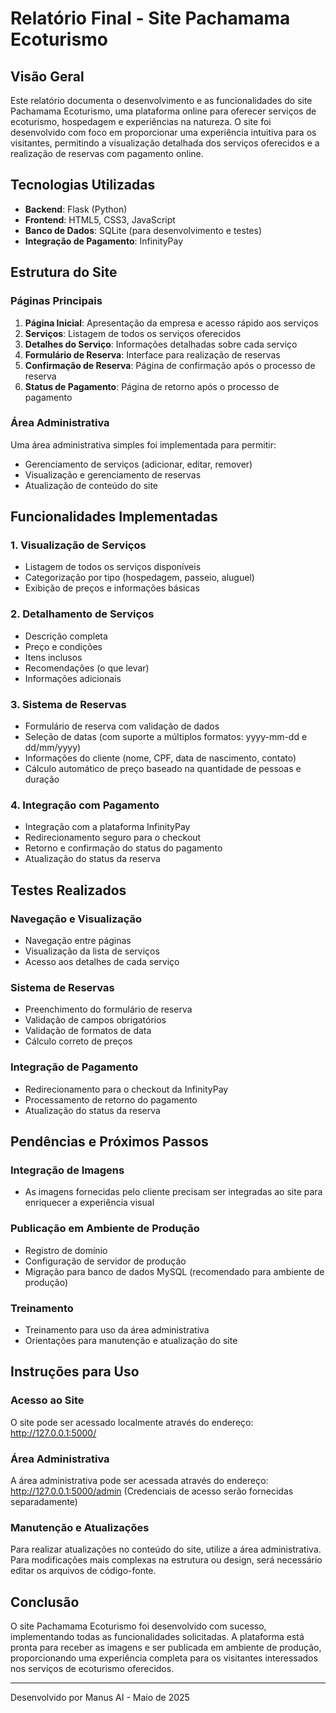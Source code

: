 # Relatório Final - Site Pachamama Ecoturismo

## Visão Geral

Este relatório documenta o desenvolvimento e as funcionalidades do site Pachamama Ecoturismo, uma plataforma online para oferecer serviços de ecoturismo, hospedagem e experiências na natureza. O site foi desenvolvido com foco em proporcionar uma experiência intuitiva para os visitantes, permitindo a visualização detalhada dos serviços oferecidos e a realização de reservas com pagamento online.

## Tecnologias Utilizadas

- **Backend**: Flask (Python)
- **Frontend**: HTML5, CSS3, JavaScript
- **Banco de Dados**: SQLite (para desenvolvimento e testes)
- **Integração de Pagamento**: InfinityPay

## Estrutura do Site

### Páginas Principais

1. **Página Inicial**: Apresentação da empresa e acesso rápido aos serviços
2. **Serviços**: Listagem de todos os serviços oferecidos
3. **Detalhes do Serviço**: Informações detalhadas sobre cada serviço
4. **Formulário de Reserva**: Interface para realização de reservas
5. **Confirmação de Reserva**: Página de confirmação após o processo de reserva
6. **Status de Pagamento**: Página de retorno após o processo de pagamento

### Área Administrativa

Uma área administrativa simples foi implementada para permitir:

- Gerenciamento de serviços (adicionar, editar, remover)
- Visualização e gerenciamento de reservas
- Atualização de conteúdo do site

## Funcionalidades Implementadas

### 1. Visualização de Serviços

- Listagem de todos os serviços disponíveis
- Categorização por tipo (hospedagem, passeio, aluguel)
- Exibição de preços e informações básicas

### 2. Detalhamento de Serviços

- Descrição completa
- Preço e condições
- Itens inclusos
- Recomendações (o que levar)
- Informações adicionais

### 3. Sistema de Reservas

- Formulário de reserva com validação de dados
- Seleção de datas (com suporte a múltiplos formatos: yyyy-mm-dd e dd/mm/yyyy)
- Informações do cliente (nome, CPF, data de nascimento, contato)
- Cálculo automático de preço baseado na quantidade de pessoas e duração

### 4. Integração com Pagamento

- Integração com a plataforma InfinityPay
- Redirecionamento seguro para o checkout
- Retorno e confirmação do status do pagamento
- Atualização do status da reserva

## Testes Realizados

### Navegação e Visualização

- Navegação entre páginas
- Visualização da lista de serviços
- Acesso aos detalhes de cada serviço

### Sistema de Reservas

- Preenchimento do formulário de reserva
- Validação de campos obrigatórios
- Validação de formatos de data
- Cálculo correto de preços

### Integração de Pagamento

- Redirecionamento para o checkout da InfinityPay
- Processamento de retorno do pagamento
- Atualização do status da reserva

## Pendências e Próximos Passos

### Integração de Imagens

- As imagens fornecidas pelo cliente precisam ser integradas ao site para enriquecer a experiência visual

### Publicação em Ambiente de Produção

- Registro de domínio
- Configuração de servidor de produção
- Migração para banco de dados MySQL (recomendado para ambiente de produção)

### Treinamento

- Treinamento para uso da área administrativa
- Orientações para manutenção e atualização do site

## Instruções para Uso

### Acesso ao Site

O site pode ser acessado localmente através do endereço: http://127.0.0.1:5000/

### Área Administrativa

A área administrativa pode ser acessada através do endereço: http://127.0.0.1:5000/admin
(Credenciais de acesso serão fornecidas separadamente)

### Manutenção e Atualizações

Para realizar atualizações no conteúdo do site, utilize a área administrativa. Para modificações mais complexas na estrutura ou design, será necessário editar os arquivos de código-fonte.

## Conclusão

O site Pachamama Ecoturismo foi desenvolvido com sucesso, implementando todas as funcionalidades solicitadas. A plataforma está pronta para receber as imagens e ser publicada em ambiente de produção, proporcionando uma experiência completa para os visitantes interessados nos serviços de ecoturismo oferecidos.

---

Desenvolvido por Manus AI - Maio de 2025
